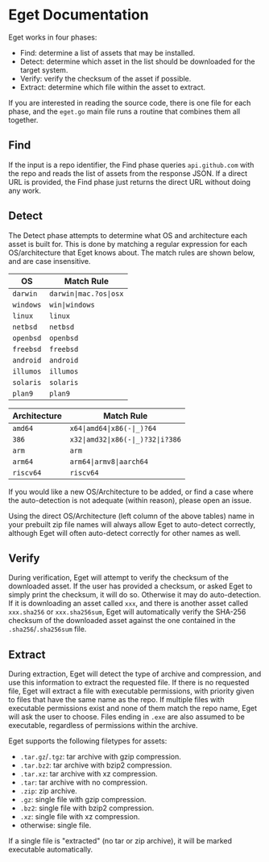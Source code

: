 # Eget Documentation

Eget works in four phases:

* Find: determine a list of assets that may be installed.
* Detect: determine which asset in the list should be downloaded for the target system.
* Verify: verify the checksum of the asset if possible.
* Extract: determine which file within the asset to extract.

If you are interested in reading the source code, there is one file for each
phase, and the `eget.go` main file runs a routine that combines them all
together.

## Find

If the input is a repo identifier, the Find phase queries `api.github.com` with
the repo and reads the list of assets from the response JSON. If a direct URL
is provided, the Find phase just returns the direct URL without doing any work.

## Detect

The Detect phase attempts to determine what OS and architecture each asset is
built for. This is done by matching a regular expression for each
OS/architecture that Eget knows about. The match rules are shown below, and are
case insensitive.

| OS            | Match Rule           |
| ------------- | -------------------- |
| `darwin`      | `darwin\|mac.?os\|osx` |
| `windows`     | `win\|windows`        |
| `linux`       | `linux`              |
| `netbsd`      | `netbsd`             |
| `openbsd`     | `openbsd`            |
| `freebsd`     | `freebsd`            |
| `android`     | `android`            |
| `illumos`     | `illumos`            |
| `solaris`     | `solaris`            |
| `plan9`       | `plan9`              |

| Architecture  | Match Rule                    |
| ------------- | ----------------------------- |
| `amd64`       | `x64\|amd64\|x86(-\|_)?64`       |
| `386`         | `x32\|amd32\|x86(-\|_)?32\|i?386` |
| `arm`         | `arm`                         |
| `arm64`       | `arm64\|armv8\|aarch64`                 |
| `riscv64`     | `riscv64`                     |

If you would like a new OS/Architecture to be added, or find a case where the
auto-detection is not adequate (within reason), please open an issue.

Using the direct OS/Architecture (left column of the above tables) name in your
prebuilt zip file names will always allow Eget to auto-detect correctly,
although Eget will often auto-detect correctly for other names as well.

## Verify

During verification, Eget will attempt to verify the checksum of the downloaded
asset. If the user has provided a checksum, or asked Eget to simply print the
checksum, it will do so. Otherwise it may do auto-detection. If it is
downloading an asset called `xxx`, and there is another asset called
`xxx.sha256` or `xxx.sha256sum`, Eget will automatically verify the SHA-256
checksum of the downloaded asset against the one contained in the
`.sha256`/`.sha256sum` file.

## Extract

During extraction, Eget will detect the type of archive and compression, and
use this information to extract the requested file. If there is no requested
file, Eget will extract a file with executable permissions, with priority given
to files that have the same name as the repo. If multiple files with executable
permissions exist and none of them match the repo name, Eget will ask the user
to choose. Files ending in `.exe` are also assumed to be executable, regardless
of permissions within the archive.

Eget supports the following filetypes for assets:

* `.tar.gz`/`.tgz`: tar archive with gzip compression.
* `.tar.bz2`: tar archive with bzip2 compression.
* `.tar.xz`: tar archive with xz compression.
* `.tar`: tar archive with no compression.
* `.zip`: zip archive.
* `.gz`: single file with gzip compression.
* `.bz2`: single file with bzip2 compression.
* `.xz`: single file with xz compression.
* otherwise: single file.

If a single file is "extracted" (no tar or zip archive), it will be marked
executable automatically.
